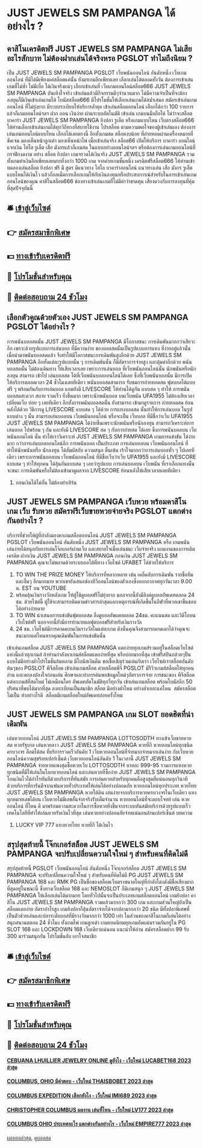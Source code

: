 # JUST JEWELS SM PAMPANGA ได้อย่างไร ?
## คาสิโนเครดิตฟรี JUST JEWELS SM PAMPANGA ไม่เสียอะไรสักบาท ไม่ต้องฝากเล่นได้จริงหรอ PGSLOT ทำไมถึงนิยม ?
เป็น JUST JEWELS SM PAMPANGA PGSLOT เว็บพนันออนไลน์ อันดับหนึ่ง เว็บเกมออนไลน์ ที่มิได้มีเพียงแค่สล็อตแค่นั้น ยังมรเกมอีกเพียบเลย เลือกเล่นได้ตลอดทั้งวัน ต้องการเข้าเล่นเกมที่ไม่ซ้ำ ไม่มีเบื่อ ได้เงินจริงแน่ๆ เลือกเข้าเล่นที่ เว็บเกมออนไลน์สล็อต666 JUST JEWELS SM PAMPANGA บันเทิงใจจริง เข้าเล่นแล้วมีกิจกรรมดีๆจำนวนมาก ไม่มีความจำเป็นที่จะต้องลงทุนก็มีเงินเข้าเล่นเกมได้ โบนัสสล็อต666 มีโปรโมชั่นให้เลือกเล่นเกมได้สม่ำเสมอ สมัครเข้าเล่นเกมออนไลน์ ที่ไม่ยุ่งยาก มีระบบระเบียบให้บริการล้ำยุค เข้าเล่นสล็อตออนไลน์ เลือกได้กว่า 100 รายการ แล้วก็เกมออนไลน์ฯลฯ ฝาก ถอน เงินง่าย ผ่านระบบอัตโนมัติ เข้าเล่น เกมบนมือถือได้ ไม่ว่าจะสล็อต บาคาร่า JUST JEWELS SM PAMPANGA ยิงปลา รูเล็ต หรือเกมแบบไหน เว็บตรงสล็อต666 ให้ท่านเลือกเข้าเล่นเกมได้ทุกวิถีทางที่สบายใช้งาน โปรสล็อต ตามความพอใจของผู้เข้าเล่นเอง
ต้องการเล่นเกมออนไลน์แบบไหน เลือกได้เลยตรงนี้ อีกทั้งเกมสด สล็อตงบน้อย ที่ถ่ายทอดผ่านเครื่องหมายที่ชัดเจน มองเห็นหน้าลูกเต๋า มองเห็นหน้าไพ่ เมื่อเข้าเล่นจริง สล็อต66 เปิดให้บริการ บาคาร่า ออนไลน์ แจกเงิน ไฮโล รูเล็ต เสือ มังกรแล้วก็เกมสด ในแบบอย่างออนไลน์ฯลฯ หรือต้องการเล่นเกมออนไลน์ที่กราฟิกงดงาม อย่าง สล็อต ยิงปลา เกมจรวดได้เงินจริง JUST JEWELS SM PAMPANGA รวมทั้งเกมทำเงินอีกเพียบเลยมากยิ่งกว่า 1000 เกม จากค่ายเกมชั้นหนึ่ง เครดิตฟรีสล็อต666 ให้ท่านเข้าทดลองเล่นสล็อต ยิงปลา ฟรี มี สูตร มีแนวทาง ไฮโล บาคาร่าออนไลน์ แนวทางเล่น เสือ มังกร รูเล็ต แบบไหนได้เงินไว แล้วก็กลเม็ดการเลือกเกมให้กับเงินลงทุนหรือประสบการณ์สำหรับในการเข้าเล่นเกมออนไลน์ของคุณ คาสิโนสล็อต666 ช่องทางเข้าเล่นเกมที่ไม่มีคำว่าขาดทุน เสี่ยงดวงกับการลงทุนที่คุ้มที่สุดปัจจุบันนี้

## 🛎 [เข้าสู่เว็บไซต์](https://bit.ly/3SdLNi2)
## 👉 [สมัครสมาชิกพิเศษ](https://bit.ly/3SdLNi2)
## 💵 [ทางเข้ารับเครดิตฟรี](https://bit.ly/3dyRKHj)
## 👑 [โปรโมชั่นสำหรับคุณ](https://bit.ly/3dyRKHj)
## 📱 [ติดต่อสอบถาม 24 ชัวโมง](https://bit.ly/3dyRKHj)

## เลือกตัวคูณด้วยตัวเอง JUST JEWELS SM PAMPANGA PGSLOT ได้อย่างไร ?
การพนันบอลสดนั้น JUST JEWELS SM PAMPANGA มีโอกาสชนะ การเดิมพันมากกว่าเสียวะอีก เพราะด้วยรูปแบบการเล่นบอล ที่มีความง่าย ของบอลสดนั้นเป็นรูปแบบการแทง ที่ง่ายอยู่แล้วนั้น เมื่อนำมาพนันบอลสดแล้ว จึงทำให้มีโอกาสชนะการเดิมพันสูงอีกด้วย JUST JEWELS SM PAMPANGA อีกทั้งแต่ละรูปแบบนั้น ๆ การเดิมพันนั้น ก็มีอัตราการจ่ายสูง และคุ้มค่าอีกด้วย
พนันบอลสดนั้น ไม่ต้องเดินทาง ให้เสียเวลาเลย เพราะการเล่นบอล ที่เว็บพนันออนไลน์นั้น นักพนันหรือนักลงทุน สามารถ เข้าไป เล่นบอลสด ได้ที่เว็บพนันบอลออนไลน์ได้เลย ซึ่งที่เว็บพนันบอลนั้น มีการเปิดให้บริการตลอดเวลา 24 ชั่วโมงเลยทีเดียว
พนันบอลสดสามารถ รับชมการถ่ายทอดสด ฟุตบอลได้แบบฟรี ๆ พร้อมกันกับการเล่นบอล แถมยังมี LIVESCORE ให้ท่านได้ดูกัน แบบสด ๆ ทำให้ การพนันบอลสดสะดวก สบาย รวดเร็ว ยิ่งขึ้นมาก เพราะนักพนันบอล บนเว็บพนัน UFA1955 ไม่ต้องเสียเวลาเปลี่ยนเว็บ บ่อย ๆ เลยทีเดียว อีกทั้งการพนันบอลสดนั้น ยังสามารถ เข้ามาดูรายการ ถ่ายทอดสด ย้อนหลังได้ด้วย วิธีการดู LIVESCORE แบบสด ๆ ได้ด้วย
การแทงบอลสด นั้นทำให้การเล่นบอล ในรูปแบบต่าง ๆ นั้น สามารถเล่นบอลบน เว็บพนันออนไลน์ หรือจะเป็น เว็บบอล ที่มีชื่อว่าเว็บ UFA1955 JUST JEWELS SM PAMPANGA ได้ง่ายขึ้นเพราะนักพนันหรือนักลงทุน สามารถวิเคราะห์การเล่นบอล ไปพร้อม ๆ กัน และยังมี LIVESCORE สด ๆ กับการถ่ายสด ได้เลย ซึ่งการพนันบอลบน เว็บพนันออนไลน์ นั้น ทำให้เราวิเคราะห์ JUST JEWELS SM PAMPANGA เกมการแข่งขัน ได้ง่ายมาก กว่าการเล่นบอลออนไลน์อีก
การพนันบอล เป็นประเภท การเล่นบอลบน เว็บพนันออนไลน์ ที่ทำให้นักพนันหรือ นักลงทุน ได้สัมผัสกับ ความสนุก ตื่นเต้น เร้าใจมากกว่าการเล่นบอลทั่ว ๆ ไปเลยทีเดียว เพราะการพนันบอลบน เว็บพนันออนไลน์ ที่มีชื่อเว็บว่าเว็บ UFA1955 และยังมี LIVESCORE แบบสด ๆ ทำให้ทุกคน ได้ลุ้นกันแบบสด ๆ เลยว่ารูปแบบ การเล่นบอลบน เว็บพนัน ที่เราเลือกแทงนั้นจะชนะ การเดิมพันหรือไม่ต้องเข้ามาดูผลจาก LIVESCORE ย้อนหลังให้เสียเวลาลเลยทีเดียว
1. ถอนเงินได้ไม่อั้น ไม่ต้องทำเทิร์น

## JUST JEWELS SM PAMPANGA เว็บหวย พร้อมคาสิโนเกม เว็บ รับหวย สมัครฟรีเว็บขายหวยจ่ายจริง PGSLOT แตกต่างกันอย่างไร ?
บริการที่ช่วยให้ผู้ที่กำลังมองหาเกมสล็อตออนไลน์ JUST JEWELS SM PAMPANGA PGSLOT เว็บพนันออนไลน์ อันดับหนึ่ง JUST JEWELS SM PAMPANGA หรือ เกมพนันเล่นง่ายได้สนุกกับการเล่นโจ๊กเกอร์ผ่านเว็บ และสบายใจเมื่อเล่นชนะ เว็บจ่ายจริง แถมงานของการเติมเครดิต ฝากเงิน JUST JEWELS SM PAMPANGA ถอนเงิน JUST JEWELS SM PAMPANGA คุณจะไม่พลาดด้วยระบบออโต้ที่ทาง เว็บไซต์ UFABET ได้ช่วยให้บริการ
1. TO WIN THE PRIZE MONEY ให้บริการที่หลากหลาย เช่น เคล็ดลับการเดิมพัน รายชื่อทีม และอื่นๆ อีกมากมาย พวกเขายังเสนอช่องทีวีออนไลน์ของตัวเองซึ่งออกอากาศทุกวันเวลา 9.00 น. EST บน YOUTUBE
2. พร้อมลุ้นเงินรางวัลหลังเกม ให้ผู้ใช้ดูบอลฟรีไม่ยุ่งยาก นอกจากนี้ยังมีลิงค์ดูบอลอัพเดทตลอด 24 ชม. ด้วยไซต์นี้ ผู้ใช้จะสามารถติดตามข่าวสารล่าสุดและเหตุการณ์ที่เกิดขึ้นในกีฬาที่พวกเขาชื่นชอบได้อย่างง่ายดาย
3. TO WIN นำเสนอการแข่งขันฟุตบอลสด ลิ้งดูบอลอัพเดทตลอด 24ชม. คะแนนสด และวิดีโอบนเว็บไซต์ฟรี นอกจากนี้ยังมีการทำนายผลฟุตบอลฟรีสำหรับเงินรางวัล
4. 24 ชม. เว็บไซต์มีการคาดคะเนเงินรางวัลในแต่ละเกม ดังนั้นคุณจึงสามารถคาดเดาได้ว่าคุณจะชนะมากแค่ไหนหากคุณเดิมพันในการแข่งขันนั้น

เข้าเล่นเกมสล็อต JUST JEWELS SM PAMPANGA แตกง่ายทุกเกมส์รวมอยู่ในสล็อตเว็บไซต์แห่งนี้แล้วทุกเกมส์ ถ้าท่านกำลังหาเกมส์สล็อตแตกง่ายที่สุด หรือบ่อยมากที่สุด เข้าฟรีสปินกล้วยๆปั่นแบบไม่มีอย่างต่ำโปรโมชั่นล้นหลาม มีโบนัสเงินคืน ขอเชื้อเชิญร่วมเล่นกับเรา เว็บไซต์เราสล็อตอันดับต้นๆของ PGSLOT พีจีสล็อต เข้าเล่นเกมสล็อต ค่ายสล็อตพีจี PGSLOT มีรีวิวเกมส์สล็อตให้ทุกคนอ่าน และตกลงปลงใจก่อนเล่น ศึกษาและทำการค้นพบข้อมูลใหม่ๆอัตราการจ่าย การชนะของ พีจีสล็อต แต่ละเกมส์ที่สดใหม่ ไม่เหมือนใคร อัพเดทอัตโนมัติทุกวี่ทุกวัน เข้าเล่นเกมสล็อต พร้อมโบนัสอีก 50 ปริศนาที่พบได้มากที่สุด ลงทะเบียนเป็นสมาชิก สล็อต มีอย่างต่ำไหม อย่างต่ำเยอะแค่ไหน  สมัครสล็อตไม่เป็น ทำอย่างไรดี  สล็อตมีเกมสล็อตใหม่อัพเดทบ่อยครั้งไหม

## JUST JEWELS SM PAMPANGA เกม SLOT ยอดฮิตที่น่าเดิมพัน
เล่นหวยออนไลน์ JUST JEWELS SM PAMPANGA LOTTOSODTH ทางเข้าเว็บขายหวยสด หวยรัฐบาล เล่นหวยลาว JUST JEWELS SM PAMPANGA หวยยี่กี หวยออนไลน์ทุกชนิดครบวงจร ล็อตโต้สด ที่บริการรวดเร็วอันดับ 1 เว็บหวยออนไลน์ที่จ่ายมากจ่ายมากเล่นง่าย กับเว็บหวยออนไลน์ความสุขร้อยเปอร์เซ็นต์ เว็บหวยออนไลน์อันดับ 1 ในเวลานี้ JUST JEWELS SM PAMPANGA จ่ายหวยแพงสุดซื้อหวยเว็บ LOTTOSODTH บาทละ 999-95 รวมการแทงหวยทุกชนิดที่มีให้เล่นในโลกหวยออนไลน์ และเล่นหวยที่ซื้อง่าย JUST JEWELS SM PAMPANGA โอนเงินไวได้กำไรทันทีด้วยบริการที่ทันสมัย การเล่นหวยสำหรับทุกคนคือสูงสุดที่แน่นอนทุกวินาที ด้วยบริการที่การันตีจากแฟนหวยทั่วประเทศให้เล่นได้อย่างปลอดภัย หวยออนไลน์ทุกประเภท หวยไทย JUST JEWELS SM PAMPANGA หวยใต้ดิน เล่นง่ายจากบริการหวยครบวงจรในเว็บเดียว แทงทุกหมายเลขได้บน เว็บหวยไม่มีเลขอั้นจ่ายจริงรับเต็มจำนวน หวยออนไลน์ที่จะตอบโจทย์ เล่น หวย ออนไลน์ ที่ไหน ดี มาพร้อมความสะดวกในการซื้อหวยยิ่งขึ้นจากระบบทันสมัย ​​บริการด้วยรูปแบบเร็วเทคโนโลยีที่ทำให้เล่นหวยรับเงินไวที่สุด เล่นหวยอย่างปลอดภัยจ่ายแน่นอนล้านเปอร์เซ็นต์
บทความ
1. LUCKY VIP 777 แทงหวยไทย หวยยี่กี ได้เงินไว

## สรุปสุดท้ายนี้ โจ๊กเกอร์สล็อต JUST JEWELS SM PAMPANGA จะปรับเปลี่ยนความใจใหม่ ๆ สำหรับคนที่คิดไม่ดี
สรุปสุดท้ายนี้ PGSLOT เว็บพนันออนไลน์ อันดับหนึ่ง โจ๊กเกอร์สล็อต JUST JEWELS SM PAMPANGA จะปรับเปลี่ยนความใจใหม่ ๆ สำหรับคนที่คิดไม่ดี PG JUST JEWELS SM PAMPANGA 168 และ RMK PG เป็นชื่อของสล็อตเว็บตรงขนาดใหญ่ที่กำลังโด่งดังมีชื่อเสียงมากที่สุดอยู่ในขณะนี้ ซึ่งทางเว็บสล็อต 168 และ NEMOSLOT ก็มีเกมสนุก ๆ JUST JEWELS SM PAMPANGA ให้เลือกเล่นได้มากมาย โดยทั่วไปนั้นจะเป็นประเภทเกมสล็อตออนไลน์ เกมยิงปลา คาสิโน JUST JEWELS SM PAMPANGA รวมแล้วมากกว่า 300 เกม และเกมส่วนใหญ่ยังเป็นสล็อตแตกง่าย อัตรากำไรสูง เกมยิงปลาก็ลุ้นอัตราจ่ายได้จากปลามากกว่า 20 ชนิด มีทั้งปลาพิเศษที่เป็นตัวช่วยเล่นและปลาระดับบอสที่มีรางวัลมากกว่า 1000 เท่า ในส่วนของคาสิโนเกมก็เล่นได้อย่างสนุกสนานตลอด 24 ชั่วโมง ทั้งเกมไพ่ เกมลูกเต๋า เกมยอดนิยมทุกเกมอัดแน่นรวมกันอยู่ใน PG SLOT 168 และ LOCKDOWN 168 เว็บเดียวแน่นอน
แนะนำให้อ่าน สมัครสล็อตฝาก 99 รับ 300 มาร่วมสนุกกัน โปรโมชั่นลับ เอาใจสมาชิก

## 🛎 [เข้าสู่เว็บไซต์](https://bit.ly/3SdLNi2)
## 👉 [สมัครสมาชิกพิเศษ](https://bit.ly/3SdLNi2)
## 💵 [ทางเข้ารับเครดิตฟรี](https://bit.ly/3dyRKHj)
## 👑 [โปรโมชั่นสำหรับคุณ](https://bit.ly/3dyRKHj)
## 📱 [ติดต่อสอบถาม 24 ชัวโมง](https://bit.ly/3dyRKHj)

#### [CEBUANA LHUILLIER JEWELRY ONLINE ดูยังไง - เว็บใหม่ LUCABET168 2023 ล่าสุด](https://atom.io/themes/cebuana%20lhuillier%20jewelry%20online%20ดูยังไง%20-%20เว็บใหม่%20lucabet168%202023%20ล่าสุด)
#### [COLUMBUS, OHIO มีคำตอบ - เว็บใหม่ THAISBOBET 2023 ล่าสุด](https://atom.io/themes/columbus%20ohio%20มีคำตอบ%20-%20เว็บใหม่%20thaisbobet%202023%20ล่าสุด)
#### [COLUMBUS EXPEDITION เลือกยังไง - เว็บใหม่ IMI689 2023 ล่าสุด](https://atom.io/themes/columbus%20expedition%20เลือกยังไง%20-%20เว็บใหม่%20imi689%202023%20ล่าสุด)
#### [CHRISTOPHER COLUMBUS ผลงาน เล่นที่ไหน - เว็บใหม่ LV177 2023 ล่าสุด](https://atom.io/themes/christopher%20columbus%20ผลงาน%20เล่นที่ไหน%20-%20เว็บใหม่%20lv177%202023%20ล่าสุด)
#### [COLUMBUS OHIO ประเทศอะไร แตกต่างกันอย่างไร - เว็บใหม่ EMPIRE777 2023 ล่าสุด](https://atom.io/themes/columbus%20ohio%20ประเทศอะไร%20แตกต่างกันอย่างไร%20-%20เว็บใหม่%20empire777%202023%20ล่าสุด)

[ผลบอลล่าสุด](https://siamsport.tv "ผลบอลล่าสุด"), [ดูบอลสด](https://siamsport.tv/ดูบอลสด "ดูบอลสด")
